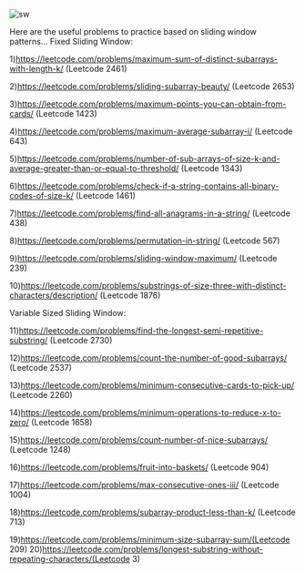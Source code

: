 ![sw](https://github.com/user-attachments/assets/bf5a7631-2d62-4fdb-ad0f-83dfd3ec5d3f)

Here are the useful problems to practice based on sliding window patterns...
Fixed Sliding Window:

1)https://leetcode.com/problems/maximum-sum-of-distinct-subarrays-with-length-k/ (Leetcode 2461)

2)https://leetcode.com/problems/sliding-subarray-beauty/ (Leetcode 2653)

3)https://leetcode.com/problems/maximum-points-you-can-obtain-from-cards/ (Leetcode 1423)

4)https://leetcode.com/problems/maximum-average-subarray-i/ (Leetcode 643)

5)https://leetcode.com/problems/number-of-sub-arrays-of-size-k-and-average-greater-than-or-equal-to-threshold/  (Leetcode 1343)

6)https://leetcode.com/problems/check-if-a-string-contains-all-binary-codes-of-size-k/ (Leetcode 1461)

7)https://leetcode.com/problems/find-all-anagrams-in-a-string/ (Leetcode 438)

8)https://leetcode.com/problems/permutation-in-string/ (Leetcode 567)

9)https://leetcode.com/problems/sliding-window-maximum/ (Leetcode 239)

10)https://leetcode.com/problems/substrings-of-size-three-with-distinct-characters/description/ (Leetcode 1876)

Variable Sized Sliding Window:

11)https://leetcode.com/problems/find-the-longest-semi-repetitive-substring/ (Leetcode 2730)

12)https://leetcode.com/problems/count-the-number-of-good-subarrays/ (Leetcode 2537)

13)https://leetcode.com/problems/minimum-consecutive-cards-to-pick-up/ (Leetcode 2260)

14)https://leetcode.com/problems/minimum-operations-to-reduce-x-to-zero/ (Leetcode 1658)

15)https://leetcode.com/problems/count-number-of-nice-subarrays/ (Leetcode 1248)

16)https://leetcode.com/problems/fruit-into-baskets/ (Leetcode 904)

17)https://leetcode.com/problems/max-consecutive-ones-iii/ (Leetcode 1004)

18)https://leetcode.com/problems/subarray-product-less-than-k/ (Leetcode 713)

19)https://leetcode.com/problems/minimum-size-subarray-sum/(Leetcode 209)
20)https://leetcode.com/problems/longest-substring-without-repeating-characters/(Leetcode 3)
